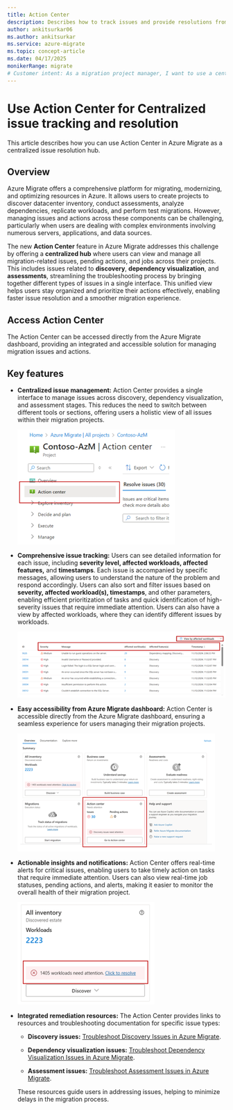 ```yaml
---
title: Action Center
description: Describes how to track issues and provide resolutions from one tab.
author: ankitsurkar06
ms.author: ankitsurkar
ms.service: azure-migrate
ms.topic: concept-article
ms.date: 04/17/2025
monikerRange: migrate
# Customer intent: As a migration project manager, I want to use a centralized issue tracking system, so that I can efficiently manage and resolve migration-related problems, ensuring a smoother transition to Azure.
---
```


# Use Action Center for Centralized issue tracking and resolution

This article describes how you can use Action Center in Azure Migrate as a centralized issue resolution hub.

## Overview

Azure Migrate offers a comprehensive platform for migrating, modernizing, and optimizing resources in Azure. It allows users to create projects to discover datacenter inventory, conduct assessments, analyze dependencies, replicate workloads, and perform test migrations. However, managing issues and actions across these components can be challenging, particularly when users are dealing with complex environments involving numerous servers, applications, and data sources.

The new **Action Center** feature in Azure Migrate addresses this challenge by offering a **centralized hub** where users can view and manage all migration-related issues, pending actions, and jobs across their projects. This includes issues related to **discovery**, **dependency visualization**, and **assessments**, streamlining the troubleshooting process by bringing together different types of issues in a single interface. This unified view helps users stay organized and prioritize their actions effectively, enabling faster issue resolution and a smoother migration experience.

## Access Action Center

The Action Center can be accessed directly from the Azure Migrate dashboard, providing an integrated and accessible solution for managing migration issues and actions.

## Key features

- **Centralized issue management:** Action Center provides a single interface to manage issues across discovery, dependency visualization, and assessment stages. This reduces the need to switch between different tools or sections, offering users a holistic view of all issues within their migration projects.

    ![Screenshot of Action Center.](./media/centralized-issue-tracking/action-center.png)

- **Comprehensive issue tracking:** Users can see detailed information for each issue, including **severity level, affected workloads, affected features,** and **timestamps**. Each issue is accompanied by specific messages, allowing users to understand the nature of the problem and respond accordingly. Users can also sort and filter issues based on **severity, affected workload(s), timestamps**, and other parameters, enabling efficient prioritization of tasks and quick identification of high-severity issues that require immediate attention. Users can also have a view by affected workloads, where they can identify different issues by workloads.

    [ ![Screenshot of affected workloads view.](./media/centralized-issue-tracking/view-affected-workloads-inline.png) ](./media/centralized-issue-tracking/view-affected-workloads-expanded.png#lightbox)

- **Easy accessibility from Azure Migrate dashboard:** Action Center is accessible directly from the Azure Migrate dashboard, ensuring a seamless experience for users managing their migration projects.

    [ ![Screenshot of Azure Migrate dashboard with Action Center tile.](./media/centralized-issue-tracking/migrate-dashboard-inline.png) ](./media/centralized-issue-tracking/migrate-dashboard-expanded.png#lightbox)

- **Actionable insights and notifications:** Action Center offers real-time alerts for critical issues, enabling users to take timely action on tasks that require immediate attention. Users can also view real-time job statuses, pending actions, and alerts, making it easier to monitor the overall health of their migration project.

    [ ![Screenshot of Action Center alerts and notifications.](./media/centralized-issue-tracking/view-action-center-alerts-inline.png) ](./media/centralized-issue-tracking/view-action-center-alerts-expanded.png#lightbox)

- **Integrated remediation resources:** The Action Center provides links to resources and troubleshooting documentation for specific issue types:

   - **Discovery issues:** [Troubleshoot Discovery Issues in Azure Migrate](/azure/migrate/troubleshoot-discovery).
  
   - **Dependency visualization issues:** [Troubleshoot Dependency Visualization Issues in Azure Migrate](/azure/migrate/troubleshoot-dependencies).
  
   - **Assessment issues:** [Troubleshoot Assessment Issues in Azure Migrate](/azure/migrate/troubleshoot-assessment).
   
    These resources guide users in addressing issues, helping to minimize delays in the migration process.


